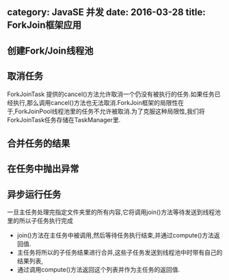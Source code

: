 category: JavaSE 并发
date: 2016-03-28
title: ForkJoin框架应用
---
## 创建Fork/Join线程池
## 取消任务
ForkJoinTask 提供的cancel()方法允许取消一个仍没有被执行的任务.如果任务已经执行,那么调用cancel()方法也无法取消.ForkJoin框架的局限性在于,ForkJoinPool线程池里的任务不允许被取消.为了克服这种局限性,我们将ForkJoinTask任务存储在TaskManager里.
## 合并任务的结果
## 在任务中抛出异常
## 异步运行任务
一旦主任务处理完指定文件夹里的所有内容,它将调用join()方法等待发送到线程池里的所以子任务执行完成

* join()方法在主任务中被调用,然后等待任务执行结束,并通过compute()方法返回值.
* 主任务将所以的子任务结果进行合并,这些子任务发送到线程池中时带有自己的结果列表,
* 通过调用compute()方法返回这个列表并作为主任务的返回值.
